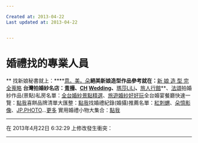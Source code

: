 ```yaml
---

Created at: 2013-04-22
Last updated at: 2013-04-22


---
```


# 婚禮找的專業人員


**
找新娘秘書就上：****[意。美。朵](http://www.easymakeup.com.tw/Index.html)**絕美新娘造型作品參考就在：**[新 娘 造 型 完全蒐略](http://www.facebook.com/easymakeup)
**台灣拍婚紗名店：[青樺](http://www.chinghua.com/)、[CH](http://www.c-hwedding.com/) [Wedding](http://www.c-hwedding.com/)、**[瑪莎LiLi](http://www.masalili.com.tw/)**、**[旅人行館](http://www.lizen157.com.tw/)**、[法頌](http://www.fm520.com.tw/)拍婚紗作品(景點)私房名單：[全台婚紗景點精選](http://www.facebook.com/masalili.photo)、[旅遊婚紗好好玩](http://www.facebook.com/lizen157)全台婚宴餐廳快速一覽：[點我](http://www.urstyle.com.tw/factorylist/space/)喜餅品牌清單大匯整：[點我](http://easymarry1007.pixnet.net/blog/post/4887742)找婚禮紀錄(婚攝)推薦名單：[紅刺蝟](http://www.wretch.cc/blog/PUSHART/9246647)、[朵憶影像](http://www.dvdit.com.tw/)、[JP.PHOTO](http://www.wretch.cc/blog/designjoe)…[更多](http://ad.wed168.com.tw/lens/index.html)
實用婚禮小物大集合：[點我](http://easymarry1007.pixnet.net/blog/post/3647002)

* * *

在 2013年4月22日 6:32:29 上修改發生衝突：

* * *

